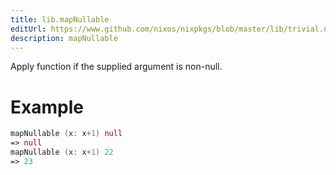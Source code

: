 ```yaml
---
title: lib.mapNullable
editUrl: https://www.github.com/nixos/nixpkgs/blob/master/lib/trivial.nix#L214C5
description: mapNullable
---
```


Apply function if the supplied argument is non-null.

# Example

```nix
mapNullable (x: x+1) null
=> null
mapNullable (x: x+1) 22
=> 23
```
